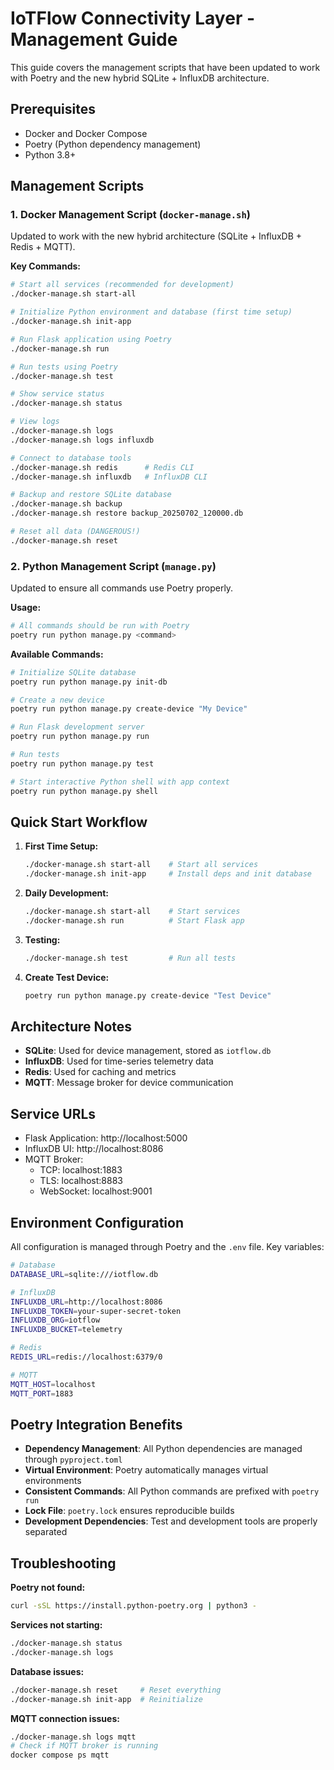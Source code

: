 # IoTFlow Connectivity Layer - Management Guide

This guide covers the management scripts that have been updated to work with Poetry and the new hybrid SQLite + InfluxDB architecture.

## Prerequisites

- Docker and Docker Compose
- Poetry (Python dependency management)
- Python 3.8+

## Management Scripts

### 1. Docker Management Script (`docker-manage.sh`)

Updated to work with the new hybrid architecture (SQLite + InfluxDB + Redis + MQTT).

**Key Commands:**

```bash
# Start all services (recommended for development)
./docker-manage.sh start-all

# Initialize Python environment and database (first time setup)
./docker-manage.sh init-app

# Run Flask application using Poetry
./docker-manage.sh run

# Run tests using Poetry
./docker-manage.sh test

# Show service status
./docker-manage.sh status

# View logs
./docker-manage.sh logs
./docker-manage.sh logs influxdb

# Connect to database tools
./docker-manage.sh redis      # Redis CLI
./docker-manage.sh influxdb   # InfluxDB CLI

# Backup and restore SQLite database
./docker-manage.sh backup
./docker-manage.sh restore backup_20250702_120000.db

# Reset all data (DANGEROUS!)
./docker-manage.sh reset
```

### 2. Python Management Script (`manage.py`)

Updated to ensure all commands use Poetry properly.

**Usage:**
```bash
# All commands should be run with Poetry
poetry run python manage.py <command>
```

**Available Commands:**

```bash
# Initialize SQLite database
poetry run python manage.py init-db

# Create a new device
poetry run python manage.py create-device "My Device"

# Run Flask development server
poetry run python manage.py run

# Run tests
poetry run python manage.py test

# Start interactive Python shell with app context
poetry run python manage.py shell
```

## Quick Start Workflow

1. **First Time Setup:**
   ```bash
   ./docker-manage.sh start-all    # Start all services
   ./docker-manage.sh init-app     # Install deps and init database
   ```

2. **Daily Development:**
   ```bash
   ./docker-manage.sh start-all    # Start services
   ./docker-manage.sh run          # Start Flask app
   ```

3. **Testing:**
   ```bash
   ./docker-manage.sh test         # Run all tests
   ```

4. **Create Test Device:**
   ```bash
   poetry run python manage.py create-device "Test Device"
   ```

## Architecture Notes

- **SQLite**: Used for device management, stored as `iotflow.db`
- **InfluxDB**: Used for time-series telemetry data
- **Redis**: Used for caching and metrics
- **MQTT**: Message broker for device communication

## Service URLs

- Flask Application: http://localhost:5000
- InfluxDB UI: http://localhost:8086
- MQTT Broker: 
  - TCP: localhost:1883
  - TLS: localhost:8883
  - WebSocket: localhost:9001

## Environment Configuration

All configuration is managed through Poetry and the `.env` file. Key variables:

```bash
# Database
DATABASE_URL=sqlite:///iotflow.db

# InfluxDB
INFLUXDB_URL=http://localhost:8086
INFLUXDB_TOKEN=your-super-secret-token
INFLUXDB_ORG=iotflow
INFLUXDB_BUCKET=telemetry

# Redis
REDIS_URL=redis://localhost:6379/0

# MQTT
MQTT_HOST=localhost
MQTT_PORT=1883
```

## Poetry Integration Benefits

- **Dependency Management**: All Python dependencies are managed through `pyproject.toml`
- **Virtual Environment**: Poetry automatically manages virtual environments
- **Consistent Commands**: All Python commands are prefixed with `poetry run`
- **Lock File**: `poetry.lock` ensures reproducible builds
- **Development Dependencies**: Test and development tools are properly separated

## Troubleshooting

**Poetry not found:**
```bash
curl -sSL https://install.python-poetry.org | python3 -
```

**Services not starting:**
```bash
./docker-manage.sh status
./docker-manage.sh logs
```

**Database issues:**
```bash
./docker-manage.sh reset     # Reset everything
./docker-manage.sh init-app  # Reinitialize
```

**MQTT connection issues:**
```bash
./docker-manage.sh logs mqtt
# Check if MQTT broker is running
docker compose ps mqtt
```
